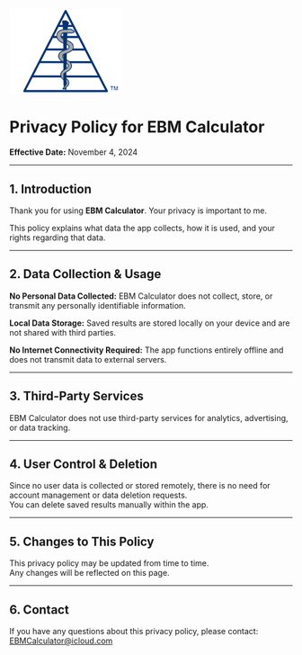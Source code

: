 <img src="/assets/images/EBM Calculator Logo Any 3x.png" alt="EBM Calculator Logo" width="200">

# Privacy Policy for EBM Calculator  
**Effective Date:** November 4, 2024 

---

## 1. Introduction  
Thank you for using **EBM Calculator**. Your privacy is important to me.  

This policy explains what data the app collects, how it is used, and your rights regarding that data.

---

## 2. Data Collection & Usage  

**No Personal Data Collected:** EBM Calculator does not collect, store, or transmit any personally identifiable information.  

**Local Data Storage:** Saved results are stored locally on your device and are not shared with third parties.  

**No Internet Connectivity Required:** The app functions entirely offline and does not transmit data to external servers.  

---

## 3. Third-Party Services  

EBM Calculator does not use third-party services for analytics, advertising, or data tracking.  

---

## 4. User Control & Deletion  

Since no user data is collected or stored remotely, there is no need for account management or data deletion requests.  
You can delete saved results manually within the app.  

---

## 5. Changes to This Policy  

This privacy policy may be updated from time to time.  
Any changes will be reflected on this page.  

---

## 6. Contact  

If you have any questions about this privacy policy, please contact: EBMCalculator@icloud.com
